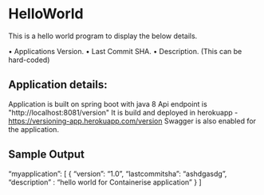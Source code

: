 # HelloWorld
This is a hello world program to display the below details.

• Applications Version.
• Last Commit SHA.
• Description. (This can be hard-coded)

Application details:
-----------------
Application is built on spring boot with java 8
Api endpoint is "http://localhost:8081/version" 
It is build and deployed in herokuapp - https://versioning-app.herokuapp.com/version
Swagger is also enabled for the application. 



Sample Output
-------------
“myapplication”: [
{
“version”: “1.0”,
“lastcommitsha”: “ashdgasdg”,
“description” : “hello world for Containerise application”
}
]

